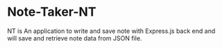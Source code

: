 # Note-Taker-NT
NT is An application to write and save note with Express.js back end and will save and retrieve note data from JSON file.
